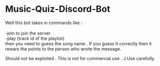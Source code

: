 # Music-Quiz-Discord-Bot

Well this bot takes in commands like :
<br><br>
-join to join the server<br>
-play (track id of the playlist)<br>
then you need to guess the song name . If you guess it correctly then it rewars the points to the person who wrote the message.

Should not be exploited . This is not for commercial use . J
Use carefully. 
